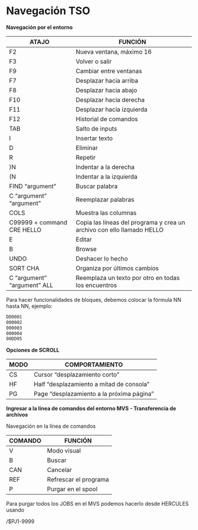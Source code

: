 # Navegación TSO

**Navegación por el entorno**

| ATAJO | FUNCIÓN |
| --- | --- |
| F2 | Nueva ventana, máximo 16 |
| F3 | Volver o salir |
| F9 | Cambiar entre ventanas |
| F7 | Desplazar hacia arriba |
| F8 | Desplazar hacia abajo |
| F10 | Desplazar hacia derecha |
| F11 | Desplazar hacia izquierda |
| F12 | Historial de comandos |
| TAB | Salto de inputs |
| I | Insertar texto |
| D | Eliminar |
| R | Repetir |
| )N | Indentar a la derecha |
| (N | Indentar a la izquierda |
| FIND “argument” | Buscar palabra |
| C “argument” “argument” | Reemplazar palabras |
| COLS | Muestra las columnas |
| C99999 + command CRE HELLO | Copia las líneas del programa y crea un archivo con ello llamado HELLO |
| E | Editar |
| B | Browse |
| UNDO | Deshacer lo hecho |
| SORT CHA | Organiza por últimos cambios |
| C “argument” “argument” ALL | Reemplaza un texto por otro en todas los encuentros |

Para hacer funcionalidades de bloques, debemos colocar la fórmula NN hasta NN, ejemplo:

```bash
DD0001    
000002    
000003    
000004    
00DD05    
```

**Opciones de SCROLL**

| MODO | COMPORTAMIENTO |
| --- | --- |
| CS | Cursor “desplazamiento corto” |
| HF | Half “desplazamiento a mitad de consola” |
| PG | Page “desplazamiento a la próxima página” |

**Ingresar a la línea de comandos del entorno MVS - Transferencia de archivos**

Navegación en la línea de comandos

| COMANDO | FUNCIÓN |
| --- | --- |
| V | Modo visual |
| B | Buscar |
| CAN | Cancelar |
| REF | Refrescar el programa |
| P | Purgar en el spool |

Para purgar todos los JOBS en el MVS podemos hacerlo desde HERCULES usando

/$PJ1-9999